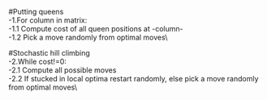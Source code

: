 #Putting queens\
-1.For column in matrix:\
  -1.1 Compute cost of all queen positions at -column-\
  -1.2 Pick a move randomly from optimal moves\
  
#Stochastic hill climbing\
-2.While cost!=0:\
  -2.1 Compute all possible moves\
  -2.2 If stucked in local optima restart randomly, else pick a move randomly from optimal moves\
